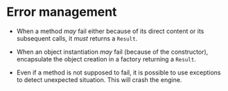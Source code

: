 # Error management

* When a method *may* fail either because of its direct content or its subsequent calls, it *must* returns a `Result`.

* When an object instantiation *may* fail (because of the constructor), encapsulate the object creation in a factory returning a `Result`.

* Even if a method is not supposed to fail, it is possible to use exceptions to detect unexpected situation. This will crash the engine.
